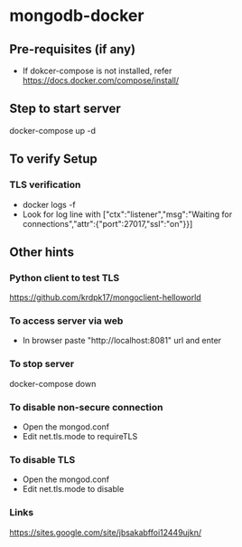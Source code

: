 # mongodb-docker
 
## Pre-requisites (if any)
* If dokcer-compose is not installed, refer https://docs.docker.com/compose/install/
 
## Step to start server

docker-compose up -d

## To verify Setup

### TLS verification
* docker logs -f <mongo-server-container-file>
* Look for log line with ["ctx":"listener","msg":"Waiting for connections","attr":{"port":27017,"ssl":"on"}}]


## Other hints

### Python client to test TLS
https://github.com/krdpk17/mongoclient-helloworld

### To access server via web
* In browser paste "http://localhost:8081" url and enter

### To stop server
docker-compose down

### To disable non-secure connection
* Open the mongod.conf
* Edit net.tls.mode to requireTLS

### To disable TLS

* Open the mongod.conf
* Edit net.tls.mode to disable

### Links
https://sites.google.com/site/jbsakabffoi12449ujkn/

